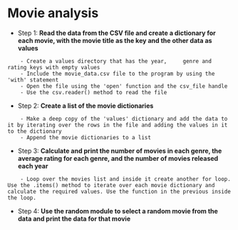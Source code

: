 # Movie analysis

- Step 1: **Read the data from the CSV file and create a dictionary for each movie, with the movie title as the key and the other data as values**
```- Import csv, copy and random modules
    - Create a values directory that has the year,     genre and rating keys with empty values
    - Include the movie_data.csv file to the program by using the 'with' statement 
    - Open the file using the 'open' function and the csv_file handle
    - Use the csv.reader() method to read the file
```
- Step 2: **Create a list of the movie dictionaries**
```- Create an empty list
    - Make a deep copy of the 'values' dictionary and add the data to it by iterating over the rows in the file and adding the values in it to the dictionary
    - Append the movie dictionaries to a list
```
- Step 3: **Calculate and print the number of movies in each genre, the average rating for each genre, and the number of movies released each year**
```- Create a function that calculates the amount of movies per year
    - Loop over the movies list and inside it create another for loop. Use the .items() method to iterate over each movie dictionary and calculate the required values. Use the function in the previous inside the loop. 
```
- Step 4: **Use the random module to select a random movie from the data and print the data for that movie**
```- Get a random movie using random.choise() and use it inside the loop
```
